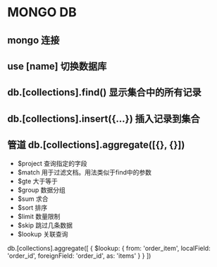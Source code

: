 # MONGO DB

## mongo 连接

## use [name] 切换数据库

## db.[collections].find() 显示集合中的所有记录

## db.[collections].insert({...}) 插入记录到集合

## 管道 db.[collections].aggregate([{}, {}])

- $project 查询指定的字段
- $match 用于过滤文档。用法类似于find中的参数
- $gte 大于等于
- $group 数据分组
- $sum 求合
- $sort 排序
- $limit 数量限制
- $skip 跳过几条数据
- $lookup 关联查询

db.[collections].aggregate([
  {
    $lookup: {
      from: 'order_item',
      localField: 'order_id',
      foreignField: 'order_id',
      as: 'items'
    }
  }
])

